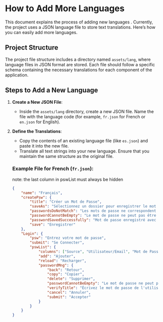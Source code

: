 # How to Add More Languages 

This document explains the process of adding new languages . Currently, the project uses a JSON language file to store text translations. Here’s how you can easily add more languages.

## Project Structure

The project file structure includes a directory named `assets/lang`, where language files in JSON format are stored. Each file should follow a specific schema containing the necessary translations for each component of the application.

## Steps to Add a New Language

1. **Create a New JSON File**:
   - Inside the `assets/lang` directory, create a new JSON file. Name the file with the language code (for example, `fr.json` for French or `en.json` for English).

2. **Define the Translations**:
   - Copy the contents of an existing language file (like `es.json`) and paste it into the new file.
   - Translate all text strings into your new language. Ensure that you maintain the same structure as the original file.

   ### Example File for French (`fr.json`):
   note: the last column in pswList must always be hidden 
   ```json
   {
       "name": "Français",
       "createPsw": {
           "title": "Créer un Mot de Passe",
           "saveAs": "Sélectionnez un dossier pour enregistrer le mot de passe",
           "passwordsDoNotMatch": "Les mots de passe ne correspondent pas",
           "passwordCannotBeEmpty": "Le mot de passe ne peut pas être vide",
           "passwordSavedSuccessfully": "Mot de passe enregistré avec succès",
           "save": "Enregistrer"
       },
       "Login": {
           "psw": "Entrez votre mot de passe",
           "submit": "Se Connecter",
           "pswList": {
               "columns": ["Source", "Utilisateur/Email", "Mot de Passe", "hidden"],
               "add": "Ajouter",
               "reload": "Recharger",
               "passwordMng": {
                   "back": "Retour",
                   "copy": "Copier",
                   "delete": "Supprimer",
                   "passwordCannotBeEmpty": "Le mot de passe ne peut pas être vide",
                   "verifyTitle": "Écrivez le mot de passe de l'utilisateur",
                   "cancel": "Annuler",
                   "submit": "Accepter"
               }
           }
       }
   }
